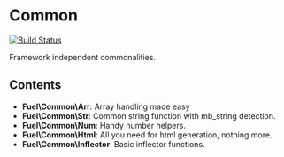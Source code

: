 # Common

[![Build Status](https://secure.travis-ci.org/fuelphp/common.png)](http://travis-ci.org/fuelphp/common)

Framework independent commonalities.

## Contents

* __Fuel\Common\Arr__: Array handling made easy
* __Fuel\Common\Str__: Common string function with mb_string detection.
* __Fuel\Common\Num__: Handy number helpers.
* __Fuel\Common\Html__: All you need for html generation, nothing more.
* __Fuel\Common\Inflector__: Basic inflector functions.
